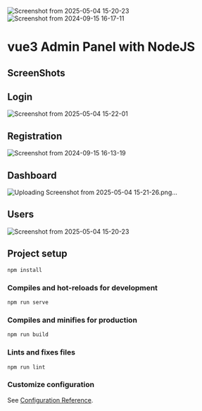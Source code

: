 ![Screenshot from 2025-05-04 15-20-23](https://github.com/user-attachments/assets/582d54f9-b0ef-4fa5-b1d4-ecef0821d7ea)![Screenshot from 2024-09-15 16-17-11](https://github.com/user-attachments/assets/f1f7db3e-f488-4f80-8d62-77740e745429)
 # vue3 Admin Panel with NodeJS

## ScreenShots

## Login 
![Screenshot from 2025-05-04 15-22-01](https://github.com/user-attachments/assets/99588684-d5cc-47fd-983d-664cc98eb454)


## Registration
![Screenshot from 2024-09-15 16-13-19](https://github.com/user-attachments/assets/fb2330fa-e668-4876-93c3-f4d1d1b0334e)


## Dashboard
![Uploading Screenshot from 2025-05-04 15-21-26.png…]()

## Users
![Screenshot from 2025-05-04 15-20-23](https://github.com/user-attachments/assets/274974c6-e299-45d7-87ec-09f3fe33a281)

## Project setup
```
npm install
```

### Compiles and hot-reloads for development
```
npm run serve
```

### Compiles and minifies for production
```
npm run build
```

### Lints and fixes files
```
npm run lint
```

### Customize configuration
See [Configuration Reference](https://cli.vuejs.org/config/).



